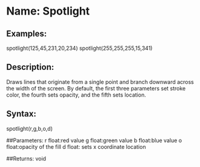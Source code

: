 # Name: Spotlight

## Examples:
spotlight(125,45,231,20,234)
spotlight(255,255,255,15,341)

## Description:
Draws lines that originate from a single point and branch downward across the width of the screen. By default, the first three parameters set stroke color, the fourth sets opacity, and the fifth sets location.

## Syntax:
spotlight(r,g,b,o,d)

##Parameters: 
r        float:red value
g        float:green value
b        float:blue value
o        float:opacity of the fill
d        float: sets x coordinate location

##Returns:
void
